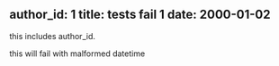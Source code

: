 author_id: 1
title: tests fail 1
date: 2000-01-02
---
this includes author_id. 

this will fail with malformed datetime



